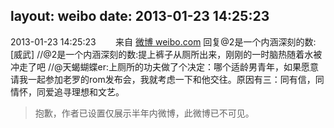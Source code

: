 layout: weibo
date: 2013-01-23 14:25:23
---
<meta name="referrer" content="no-referrer" />

2013-01-23 14:25:23  &nbsp;&nbsp;&nbsp;&nbsp;&nbsp;&nbsp; 来自 <a href="http://weibo.com/" rel="nofollow">微博 weibo.com</a>
回复@2是一个内涵深刻的数: [威武] //@2是一个内涵深刻的数:提上裤子从厕所出来，刚刚的一时脑热随着水被冲走了吧 //@天蝎蝴蝶er:上厕所的功夫做了个决定：哪个适龄男青年，如果愿意请我一起参加老罗的rom发布会，我就考虑一下和他交往。原因有三：同有信，同情怀，同爱追寻理想和文艺。
>  抱歉，作者已设置仅展示半年内微博，此微博已不可见。 ​​​
